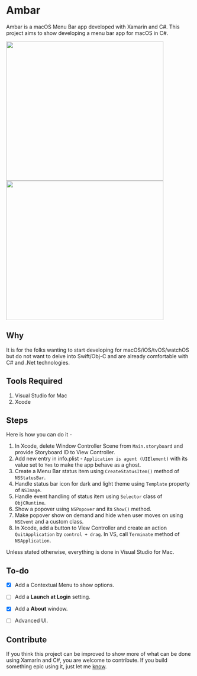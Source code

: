 # Ambar
Ambar is a macOS Menu Bar app developed with Xamarin and C#. This project aims to show developing a menu bar app for macOS in C#.

<img src="https://qd31ya-sn3301.files.1drv.com/y4mv06yfcD8ljmfYDwNQfAbD0gepsrIIU51habSGhFbIYxFYW5Os7lZhuttsP9rErl6yKPCIAlCUMfwurc8lmw5WE4DxEtjo-QMxcxExjMU4B6VRUBTvVpjZX7hcHG7KmuyKD_nkvEZNWLJfaoHgIo5YplkmGPMjRR330D656Hr7lfOsRs_8BzlzPEwYojnnGbkL7dtyu58O4cc_cUvvPi1NQ?width=778&height=688&cropmode=none" width="425" height="376" />    <img src="https://pz3sya-sn3301.files.1drv.com/y4mT5cC-Z4h5vCKVvQZ81wOHZPtIfK8ptpzeuYLkGUMBZ-sjthSpnm1eleUUvaKOacmsU9oXD9laGswzsRYKcd0msIn6QQIzuZeHj71nUevzDAKg6APY3cWwa_PswMXD7WDAmtPJBYs87yywL60WusIdAvM0p0enEkEiM4aR_aZSah51PFbqFZ_8I2mJ3e3OP-3yCkYcvsUhwF-yt-Jf8Dnig?width=768&height=690&cropmode=none" width="425" height="376" />

## Why
It is for the folks wanting to start developing for macOS/iOS/tvOS/watchOS but do not want to delve into Swift/Obj-C and are already comfortable with C# and .Net technologies. 


## Tools Required
1. Visual Studio for Mac
2. Xcode


## Steps
Here is how you can do it - 
1. In Xcode, delete Window Controller Scene from `Main.storyboard` and provide Storyboard ID to View Controller.
2. Add new entry in info.plist - `Application is agent (UIElement)` with its value set to `Yes` to make the app behave as a ghost.
3. Create a Menu Bar status item using `CreateStatusItem()` method of `NSStatusBar`.
4. Handle status bar icon for dark and light theme using `Template` property of `NSImage`.
5. Handle event handling of status item using `Selector` class of `ObjCRuntime`.
6. Show a popover using `NSPopover` and its `Show()` method.
7. Make popover show on demand and hide when user moves on using `NSEvent` and a custom class.
8. In Xcode, add a button to View Controller and create an action `QuitApplication` by `control + drag`. In VS, call `Terminate` method of `NSApplication`.

Unless stated otherwise, everything is done in Visual Studio for Mac.


## To-do
- [x] Add a Contextual Menu to show options.
- [ ] Add a **Launch at Login** setting.
- [x] Add a **About** window.
- [ ] Advanced UI.


## Contribute
If you think this project can be improved to show more of what can be done using Xamarin and C#, you are welcome to contribute. If you build something epic using it, just let me [know](https://twitter.com/AnaghSharma).
